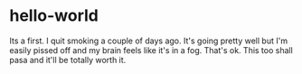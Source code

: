 # hello-world
Its a first.
I quit smoking a couple of days ago. It's going pretty well but I'm easily pissed off and my brain feels like it's in a fog. That's ok. This too shall pasa and it'll be totally worth it.
